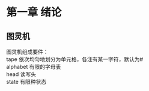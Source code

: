 # 第一章 绪论
## 图灵机
图灵机组成要件：  
tape 依次均匀地划分为单元格，各注有某一字符，默认为#  
alphabet 有限的字母表  
head 读写头  
state 有限种状态  
